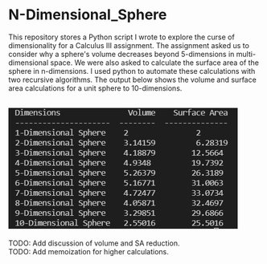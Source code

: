 # N-Dimensional_Sphere
<p>This repository stores a Python script I wrote to explore the curse of dimensionality for a Calculus III assignment. 
The assignment asked us to consider why a sphere's volume decreases beyond 5-dimensions in multi-dimensional space. We were also asked to calculate the surface area of the sphere in n-dimensions. I used python to automate these calculations with two recursive algorithms. The output below shows the volume and surface area calculations for a unit sphere to 10-dimensions.</p>
</br>
<img src="README_Image/calculations.png" />
</br>
</br>
TODO: Add discussion of volume and SA reduction.
</br>
TODO: Add memoization for higher calculations. 
